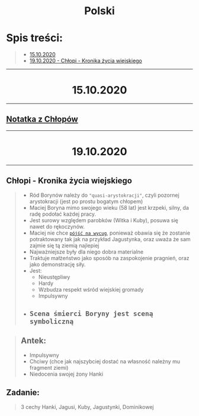 # <center>Polski</center>

# Spis treści:
> * [15.10.2020](#<center>15.10.2020)
> * [19.10.2020 - Chłopi - Kronika życia wiejskiego](#<center>19.10.2020)

---

# <center>15.10.2020

---

## [Notatka z Chłopów](Chłopi.md)

---

# <center>19.10.2020

---

## **Chłopi - Kronika życia wiejskiego**

> * Ród Borynów należy do `"quasi-arystokracji"`, czyli pozornej arystokracji (jest po prostu bogatym chłopem)  
> * Maciej Boryna mimo swojego wieku (58 lat) jest krzpeki, silny, da radę podołać każdej pracy.  
> * Jest surowy względem parobków (Witka i Kuby), posuwa się nawet do rękoczynów.  
> * Maciej nie chce [<u>`pójść na wycug`</u>](słownik-polski.md#pójść-na-wycug), ponieważ obawia się że zostanie potraktowany tak jak na przykład Jagustynka, oraz uważa że sam zajmie się tą ziemią najlepiej
> * Najważniejsze były dla niego dobra materialne
> * Traktuje małżeństwo jako sposób na zaspokojenie pragnień, oraz jako demonstrację siły.
> * Jest:
>   * Nieustępliwy
>   * Hardy
>   * Wzbudza respekt wśród wiejskiej gromady
>   * Impulsywny
> * ## `Scena śmierci Boryny jest sceną symboliczną`

> ## Antek:
> * Impulsywny
> * Chciwy (chce jak najszybciej dostać na własność należny mu fragment ziemi)
> * Niedocenia swojej żony Hanki

## Zadanie:
> 3 cechy Hanki, Jagusi, Kuby, Jagustynki, Dominikowej